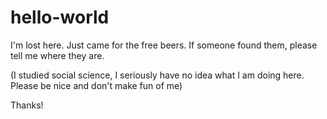 # hello-world

I'm lost here. Just came for the free beers. If someone found them, please tell me where they are.

(I studied social science, I seriously have no idea what I am doing here. Please be nice and don't make fun of me)

Thanks!

